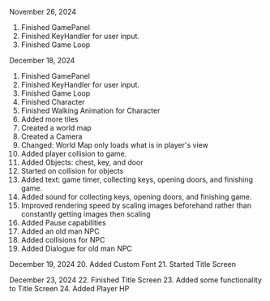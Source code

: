 November 26, 2024
1. Finished GamePanel
2. Finished KeyHandler for user input.
3. Finished Game Loop

December 18, 2024
1. Finished GamePanel
2. Finished KeyHandler for user input.
3. Finished Game Loop
4. Finished Character
5. Finished Walking Animation for Character
6. Added more tiles
7. Created a world map
8. Created a Camera
9. Changed: World Map only loads what is in player's view
10. Added player collision to game.
11. Added Objects: chest, key, and door
12. Started on collision for objects
13. Added text: game timer, collecting keys, opening doors, and finishing game.
14. Added sound for collecting keys, opening doors, and finishing game.
15. Improved rendering speed by scaling images beforehand rather than constantly getting images then scaling
16. Added Pause capabilities
17. Added an old man NPC
18. Added collisions for NPC
19. Added Dialogue for old man NPC

December 19, 2024
20. Added Custom Font
21. Started Title Screen

December 23, 2024
22. Finished Title Screen
23. Added some functionality to Title Screen
24. Added Player HP
